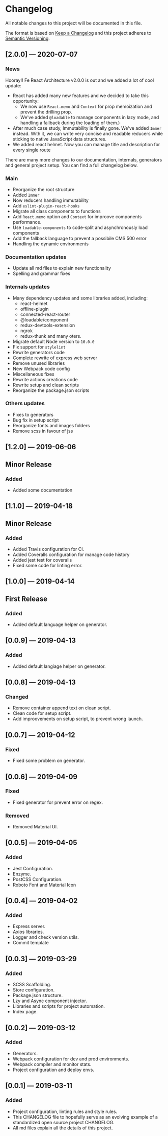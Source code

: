 # Changelog

All notable changes to this project will be documented in this file.

The format is based on [Keep a Changelog](http://keepachangelog.com/en/1.0.0/)
and this project adheres to [Semantic Versioning](http://semver.org/spec/v2.0.0.html).

## [2.0.0] — 2020-07-07

### News

Hooray!! Fe React Architecture v2.0.0 is out and we added a lot of cool update:

- React has added many new features and we decided to take this opportunity:
  - We now use `React.memo` and `Context` for prop memoization and prevent the drilling prop.
  - We've added `@loadable` to manage components in lazy mode, and handling a fallback during the loading of them.)
- After much case study, Immutability is finally gone. We've added `Immer` instead. With it, we can write very concise and readable
  reducers while sticking to native JavaScript data structures.
- We added react helmet. Now you can manage title and description for every single route

There are many more changes to our documentation, internals, generators and general project setup. You can find a full changelog below.

### Main

- Reorganize the root structure
- Added `Immer`
- Now reducers handling immutability
- Add `eslint-plugin-react-hooks`
- Migrate all class components to functions
- Add `React.memo` option and `Context` for improove components performance.
- Use `loadable-components` to code-split and asynchronously load components
- Add the fallback language to prevent a possibile CMS 500 error
- Handling the dynamic environments

### Documentation updates

- Update all md files to explain new functionality
- Spelling and grammar fixes

### Internals updates

- Many dependency updates and some libraries added, including:
  - react-helmet
  - offline-plugin
  - connected-react-router
  - @loadable/component
  - redux-devtools-extension
  - ngrok
  - redux-thunk
  and many oters.
- Migrate default Node version to `10.0.0`
- Fix support for `stylelint`
- Rewrite generators code
- Complete rewrite of express web server
- Remove unused libraries
- New Webpack code config
- Miscellaneous fixes
- Rewrite actions creations code
- Rewrite setup and clean scripts
- Reorganize the package.json scripts

### Others updates

- Fixes to generators
- Bug fix in setup script
- Reorganize fonts and images folders
- Remove scss in favour of jss

## [1.2.0] — 2019-06-06

## Minor Release

### Added

- Added some documentation

## [1.1.0] — 2019-04-18

## Minor Release

### Added

- Added Travis configuration for CI.
- Added Coveralls configuration for manage code history
- Added jest test for coveralls
- Fixed some code for linting error.

## [1.0.0] — 2019-04-14

## First Release

### Added

- Added default language helper on generator.

## [0.0.9] — 2019-04-13

### Added

- Added default langiage helper on generator.

## [0.0.8] — 2019-04-13

### Changed

- Remove container append text on clean script.
- Clean code for setup script.
- Add improovements on setup script, to prevent wrong launch.

## [0.0.7] — 2019-04-12

### Fixed

- Fixed some problem on generator.

## [0.0.6] — 2019-04-09

### Fixed

- Fixed generator for prevent error on regex.

### Removed

- Removed Material UI.

## [0.0.5] — 2019-04-05

### Added

- Jest Configuration.
- Enzyme.
- PostCSS Configuration.
- Roboto Font and Material Icon

## [0.0.4] — 2019-04-02

### Added

- Express server.
- Axios libraries.
- Logger and check version utils.
- Commit template

## [0.0.3] — 2019-03-29

### Added

- SCSS Scaffolding.
- Store configuration.
- Package.json structure.
- Lzy and Async component injector.
- Libraries and scripts for project automation.
- Index page.

## [0.0.2] — 2019-03-12

### Added

- Generators.
- Webpack configuration for dev and prod environments.
- Webpack compiler and monitor stats.
- Project configuration and deploy envs.

## [0.0.1] — 2019-03-11

### Added

- Project configuration, linting rules and style rules.
- This CHANGELOG file to hopefully serve as an evolving example of a standardized open source project CHANGELOG.
- All md files explain all the details of this project.
